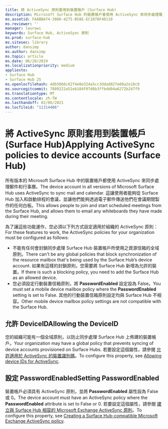 ```yaml
---
title: 將 ActiveSync 原則套用到裝置帳戶 (Surface Hub)
description: Microsoft Surface Hub 的裝置帳戶會使用 ActiveSync 來同步處理電子郵件和行事曆。 這讓使用者能夠從 Surface Hub 加入和啟動排程的會議，並讓他們能夠透過電子郵件傳送他們在會議期間製作的任何白板。
ms.assetid: FAABBA74-3088-4275-B58E-EC1070F4D110
ms.reviewer: ''
manager: laurawi
keywords: Surface Hub, ActiveSync 原則
ms.prod: surface-hub
ms.sitesec: library
author: dansimp
ms.author: dansimp
ms.topic: article
ms.date: 06/20/2019
ms.localizationpriority: medium
appliesto:
- Surface Hub
- Surface Hub 2S
ms.openlocfilehash: 4db5066c62f4e0e324a5cc3ddad027e00a2e18c9
ms.sourcegitcommit: 7809222a51eb184f07d6b3ffbdd04a6272b247f9
ms.translationtype: MT
ms.contentlocale: zh-TW
ms.lasthandoff: 02/06/2021
ms.locfileid: "11314406"
---
```

# <span data-ttu-id="a0e77-105">將 ActiveSync 原則套用到裝置帳戶 (Surface Hub)</span><span class="sxs-lookup"><span data-stu-id="a0e77-105">Applying ActiveSync policies to device accounts (Surface Hub)</span></span>


<span data-ttu-id="a0e77-106">所有版本的 Microsoft Surface Hub 中的裝置帳戶都使用 ActiveSync 來同步處理郵件和行事曆。</span><span class="sxs-lookup"><span data-stu-id="a0e77-106">The device account in all versions of Microsoft Surface Hub uses ActiveSync to sync mail and calendar.</span></span> <span data-ttu-id="a0e77-107">這讓使用者能夠從 Surface Hub 加入和啟動排程的會議，並讓他們能夠透過電子郵件傳送他們在會議期間製作的任何白板。</span><span class="sxs-lookup"><span data-stu-id="a0e77-107">This allows people to join and start scheduled meetings from the Surface Hub, and allows them to email any whiteboards they have made during their meeting.</span></span>

<span data-ttu-id="a0e77-108">為了讓這些功能運作，您必須以下列方式設定適用於組織的 ActiveSync 原則：</span><span class="sxs-lookup"><span data-stu-id="a0e77-108">For these features to work, the ActiveSync policies for your organization must be configured as follows:</span></span>

-   <span data-ttu-id="a0e77-109">不能有任何會封鎖同步處理 Surface Hub 裝置帳戶所使用之資源信箱的全域原則。</span><span class="sxs-lookup"><span data-stu-id="a0e77-109">There can't be any global policies that block synchronization of the resource mailbox that's being used by the Surface Hub’s device account.</span></span> <span data-ttu-id="a0e77-110">如果有這樣的封鎖原則，您需要將 Surface Hub 新增為允許的裝置。</span><span class="sxs-lookup"><span data-stu-id="a0e77-110">If there is such a blocking policy, you need to add the Surface Hub as an allowed device.</span></span>
-   <span data-ttu-id="a0e77-111">您必須設定行動裝置信箱原則，將 **PasswordEnabled** 設定設為 False。</span><span class="sxs-lookup"><span data-stu-id="a0e77-111">You must set a mobile device mailbox policy where the **PasswordEnabled** setting is set to False.</span></span> <span data-ttu-id="a0e77-112">其他的行動裝置信箱原則設定均與 Surface Hub 不相容。</span><span class="sxs-lookup"><span data-stu-id="a0e77-112">Other mobile device mailbox policy settings are not compatible with the Surface Hub.</span></span>

## <span data-ttu-id="a0e77-113">允許 DeviceID</span><span class="sxs-lookup"><span data-stu-id="a0e77-113">Allowing the DeviceID</span></span>

<span data-ttu-id="a0e77-114">您的組織可能有一個全域原則，以防止同步處理 Surface Hub 上佈建的裝置帳戶。</span><span class="sxs-lookup"><span data-stu-id="a0e77-114">Your organization may have a global policy that prevents syncing of device accounts provisioned on Surface Hubs.</span></span> <span data-ttu-id="a0e77-115">若要設定這個屬性，請參閱 [允許適用於 ActiveSync 的裝置識別碼](appendix-a-powershell-scripts-for-surface-hub.md#allowing-device-ids-for-activesync)。</span><span class="sxs-lookup"><span data-stu-id="a0e77-115">To configure this property, see [Allowing device IDs for ActiveSync](appendix-a-powershell-scripts-for-surface-hub.md#allowing-device-ids-for-activesync).</span></span>

## <span data-ttu-id="a0e77-116">設定 PasswordEnabled</span><span class="sxs-lookup"><span data-stu-id="a0e77-116">Setting PasswordEnabled</span></span>

<span data-ttu-id="a0e77-117">裝置帳戶必須具有 ActiveSync 原則，並將 **PasswordEnabled** 屬性設為 False 或 0。</span><span class="sxs-lookup"><span data-stu-id="a0e77-117">The device account must have an ActiveSync policy where the **PasswordEnabled** attribute is set to False or 0.</span></span> <span data-ttu-id="a0e77-118">若要設定這個屬性，請參閱 [建立與 Surface Hub 相容的 Microsoft Exchange ActiveSync 原則](appendix-a-powershell-scripts-for-surface-hub.md#create-compatible-as-policy)。</span><span class="sxs-lookup"><span data-stu-id="a0e77-118">To configure this property, see [Creating a Surface Hub-compatible Microsoft Exchange ActiveSync policy](appendix-a-powershell-scripts-for-surface-hub.md#create-compatible-as-policy).</span></span>

 

 





